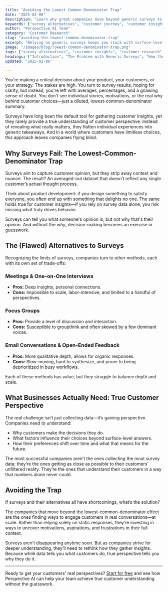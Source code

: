 ```yaml
---
title: "Avoiding the Lowest Common Denominator Trap"
date: "2025-02-06"
description: "Learn why great companies move beyond generic surveys to uncover deeper customer insights—and how to avoid the lowest common denominator trap in your decision-making."
keywords: ["survey alternatives", "customer journey", "customer insights", "qualitative research", "customer understanding", "decision-making", "B2B SaaS", "AI in research"]
author: "Perspective AI Team"
category: "Customer Research"
slug: "avoiding-the-lowest-common-denominator-trap"
excerpt: "Relying on generic surveys keeps you stuck with surface-level data. Find out how winning teams escape the lowest common denominator trap and unlock richer, more actionable customer insights."
image: "/images/blog/lowest-common-denominator-trap.png"
tags: ["survey alternatives", "customer insights", "customer research", "customer understanding", "qualitative research", "decision-making"]
headings: ["Introduction", "The Problem with Generic Surveys", "How the Trap Limits Growth", "A Better Path: Qualitative Insights", "Making Smarter Decisions with Better Data"]
updated: "2025-02-06"

---
```


You're making a critical decision about your product, your customers, or your strategy. The stakes are high. You turn to survey results, hoping for clarity, but instead, you're left with averages, percentages, and a gnawing sense of doubt. You don’t see individual stories, motivations, or the real *why* behind customer choices—just a diluted, lowest-common-denominator summary. 

Surveys have long been the default tool for gathering customer insights, yet they rarely provide a true understanding of customer perspective. Instead of revealing what really matters, they flatten individual experiences into generic takeaways. And in a world where customers have limitless choices, this approach leaves companies flying blind.

## Why Surveys Fail: The Lowest-Common-Denominator Trap

Surveys aim to capture customer opinion, but they strip away context and nuance. The result? An averaged-out dataset that doesn’t reflect any single customer’s actual thought process. 

Think about product development: if you design something to satisfy everyone, you often end up with something that delights no one. The same holds true for customer insights—if you rely on survey data alone, you risk missing what truly drives behavior.

Surveys can tell you what someone's opinion is, but not why that's their opinion. And without the *why*, decision-making becomes an exercise in guesswork.

## The (Flawed) Alternatives to Surveys

Recognizing the limits of surveys, companies turn to other methods, each with its own set of trade-offs:

### **Meetings & One-on-One Interviews**
- **Pros:** Deep insights, personal connections.
- **Cons:** Impossible to scale, labor-intensive, and limited to a handful of perspectives.

### **Focus Groups**
- **Pros:** Provide a level of discussion and interaction.
- **Cons:** Susceptible to groupthink and often skewed by a few dominant voices.

### **Email Conversations & Open-Ended Feedback**
- **Pros:** More qualitative depth, allows for organic responses.
- **Cons:** Slow-moving, hard to synthesize, and prone to being deprioritized in busy workflows.

Each of these methods has value, but they struggle to balance depth and scale. 

## What Businesses Actually Need: True Customer Perspective

The real challenge isn’t just collecting data—it’s gaining perspective. Companies need to understand:
- Why customers make the decisions they do.
- What factors influence their choices beyond surface-level answers.
- How their preferences shift over time and what that means for the future.

The most successful companies aren’t the ones collecting the most survey data; they’re the ones getting as close as possible to their customers’ unfiltered reality. They’re the ones that understand their customers in a way that numbers alone never could.

## Avoiding the Trap

If surveys and their alternatives all have shortcomings, what’s the solution?

The companies that move beyond the lowest-common-denominator effect are the ones finding ways to engage customers in real conversations—at scale. Rather than relying solely on static responses, they’re investing in ways to uncover motivations, aspirations, and frustrations in their full context.

Surveys aren’t disappearing anytime soon. But as companies strive for deeper understanding, they’ll need to rethink how they gather insights. Because while data tells you what customers do, true perspective tells you why they do it.

---

Ready to get your customers' real perspectives? [Start for free](https://getperspective.ai/signup) and see how Perspective AI can help your team achieve true customer understanding without the guesswork.
